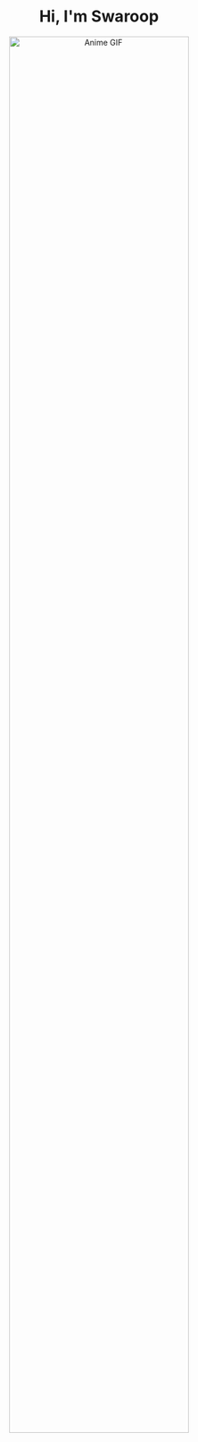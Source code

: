 <h1 align="center">Hi, I'm Swaroop</h1>

<p align="center">
  <img src="https://github.com/swarooppatilx/swarooppatilx/blob/main/anime.gif" alt="Anime GIF" width="80%" />
</p>
